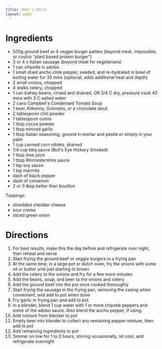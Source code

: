 ```yaml
---
title: John's Chili
layout: page
---
```


# Ingredients

* 500g ground beef or 4 veggie burger patties (beyond meat, impossible, or costco "plant based protein burger")
* 3 or 4 x Italian sausage (beyond meat for vegetarians)
* 1 can chipotle in adobo
* 1 small dried ancho chile pepper, seeded, and re-hydrated in bowl of boiling water for 30 mins (optional, adds additional heat and depth)
* 2 small onions, chopped
* 4 stalks celery, chopped
* 1 can kidney beans, rinsed and drained, OR 3/4 C dry, pressure cook 45 mins with 3 C salted water
* 2 cans Campbell's Condensed Tomato Soup
* 1 beer, Kilkenny, Guinness, or a chocolate stout
* 2 tablespoon chili powder
* 1 tablespoon cumin
* 1 tbsp cocoa powder
* 1 tbsp minced garlic
* 1 tbsp Italian seasoning, ground in mortar and pestle or simply in your palm
* 1 cup canned corn niblets, drained
* 1/4 cup bbq sauce (Bull's Eye Hickory Smoked)
* 1 tbsp lime juice
* 1 tbsp Worcestershire sauce
* 1 tsp soy sauce
* 1 tsp marmite
* dash of black pepper
* dash of cinnamon
* 2 or 3 tbsp better than bouillon


Toppings:

* shredded cheddar cheese
* sour creme
* sliced green onion

# Directions

1. For best results, make this the day before and refrigerate over night, then reheat and serve
1. Start frying the ground beef or veggie burgers in a frying pan
1. At the same time, in a large pot or dutch oven, fry the onions with some oil or butter until just starting to brown
1. Add the celery to the onions and fry for a few more minutes
1. Add the beans, soup, and beer to the onions and celery
1. Add the ground beef into the pot once cooked thoroughly
1. Start frying the sausage in the frying pan, removing the casing when convenient, and add to pot when done
1. Fry garlic in frying pan and add to pot
1. In a blender, blend 1 cup water with 1 or more chipotle peppers and some of the adobo sauce.  Also blend the ancho pepper, if using.
1. Add mixture from blender to pot
1. Empty beer into blender to collect any remaining pepper mixture, then add to pot
1. Add remaining ingredients to pot
1. Simmer on low for 1 to 2 hours, stirring occasionally, let cool, and refrigerate overnight

